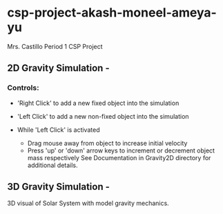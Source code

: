 # csp-project-akash-moneel-ameya-yu

Mrs. Castillo
Period 1
CSP Project

## 2D Gravity Simulation - 
### Controls:

- 'Right Click' to add a new fixed object into the simulation

- 'Left Click' to add a new non-fixed object into the simulation

- While 'Left Click' is activated
  - Drag mouse away from object to increase initial velocity
  - Press 'up' or 'down' arrow keys to increment or decrement object mass respectively
See Documentation in Gravity2D directory for additional details.

## 3D Gravity Simulation -
3D visual of Solar System with model gravity mechanics.
